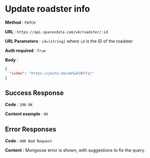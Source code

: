 # Update roadster info

**Method** : `PATCH`

**URL** : `https://api.spacexdata.com/v4/roadster/:id`

**URL Parameters** : `id=[string]` where `id` is the ID of the roadster

**Auth required** : `True`

**Body** :

```json
{
  "video": "https://youtu.be/wbSwFU6tY1c"
}
```

## Success Response

**Code** : `200 OK`

**Content example** : `OK`

## Error Responses

**Code** : `400 Bad Request`

**Content** : Mongoose error is shown, with suggestions to fix the query.
